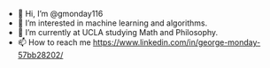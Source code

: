- 👋 Hi, I’m @gmonday116
- 👀 I’m interested in machine learning and algorithms. 
- 🌱 I’m currently at UCLA studying Math and Philosophy. 
- 📫 How to reach me https://www.linkedin.com/in/george-monday-57bb28202/

<!---
gmonday116/gmonday116 is a ✨ special ✨ repository because its `README.md` (this file) appears on your GitHub profile.
You can click the Preview link to take a look at your changes.
--->

